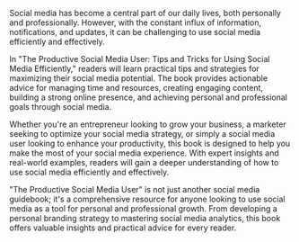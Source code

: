 Social media has become a central part of our daily lives, both personally and professionally. However, with the constant influx of information, notifications, and updates, it can be challenging to use social media efficiently and effectively.

In "The Productive Social Media User: Tips and Tricks for Using Social Media Efficiently," readers will learn practical tips and strategies for maximizing their social media potential. The book provides actionable advice for managing time and resources, creating engaging content, building a strong online presence, and achieving personal and professional goals through social media.

Whether you're an entrepreneur looking to grow your business, a marketer seeking to optimize your social media strategy, or simply a social media user looking to enhance your productivity, this book is designed to help you make the most of your social media experience. With expert insights and real-world examples, readers will gain a deeper understanding of how to use social media efficiently and effectively.

"The Productive Social Media User" is not just another social media guidebook; it's a comprehensive resource for anyone looking to use social media as a tool for personal and professional growth. From developing a personal branding strategy to mastering social media analytics, this book offers valuable insights and practical advice for every reader.
